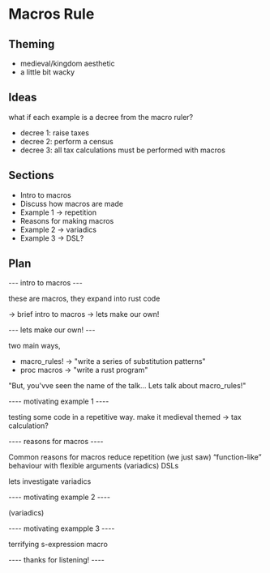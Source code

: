 # Macros Rule

## Theming

- medieval/kingdom aesthetic
- a little bit wacky

## Ideas

what if each example is a decree from the macro ruler?

- decree 1: raise taxes
- decree 2: perform a census
- decree 3: all tax calculations must be performed with macros

## Sections

- Intro to macros
- Discuss how macros are made
- Example 1 -> repetition
- Reasons for making macros
- Example 2 -> variadics
- Example 3 -> DSL?


## Plan

--- intro to macros ---

these are macros, they expand into rust code

-> brief intro to macros
-> lets make our own!

--- lets make our own! ---

two main ways,
- macro_rules! -> "write a series of substitution patterns"
- proc macros -> "write a rust program"

"But, you'vve seen the name of the talk... Lets talk about macro_rules!"

---- motivating example 1 ----

testing some code in a repetitive way.
make it medieval themed -> tax calculation?

---- reasons for macros ----

Common reasons for macros
reduce repetition (we just saw)
“function-like” behaviour with flexible arguments (variadics)
DSLs

lets investigate variadics

---- motivating example 2 ----

(variadics)

---- motivating exampple 3 ----

terrifying s-expression macro

---- thanks for listening! ----
